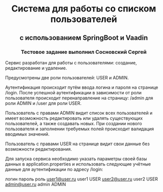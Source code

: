 <h1 align="center">Система для работы со списком пользователей</a> 

<h2 align="center">с использованием SpringBoot и Vaadin</a> 

<h3 align="center"> Тестовое задание выполнил Сосновский Сергей</h3>

Сервис разработан для работы с пользователями: создание, редактирование и удаление.

Предусмотрены две роли пользователей: USER и ADMIN.

Аутентификация происходит путём ввода логина и пароля на странице /login.
После успешной аутентификации в зависимости от роли пользователя происходит перенаправление на страницу:
/admin для роли ADMIN и /user для роли USER.

Пользователь с правами ADMIN видит список всех пользователей и имеет возможность редактировать
или удалять существующих пользователей, а также создавать новых.
При создании нового пользователя и заполнении требуемых полей происходит валидация вводимых значений.

Пользователь с правами USER на странице видит свои данные без возможности редактирования.

Для запуска сервиса необходимо указать параметры своей базы данных в application.properties и использовать 
следующие учётные данные для аутентификации по адресу /login:

логин           пароль    роль
user1@user.ru   user1     USER
user2@user.ru   user2     USER
admin@user.ru   admin     ADMIN
